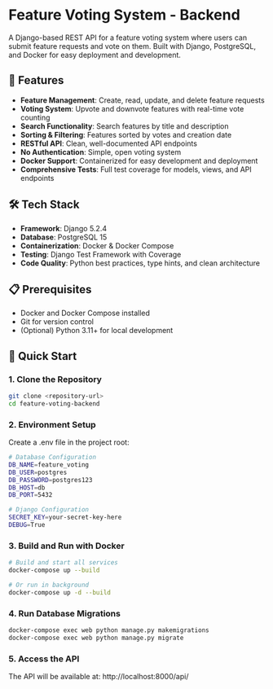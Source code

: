 # Feature Voting System - Backend

A Django-based REST API for a feature voting system where users can submit feature requests and vote on them. Built with Django, PostgreSQL, and Docker for easy deployment and development.

## 🚀 Features

- **Feature Management**: Create, read, update, and delete feature requests
- **Voting System**: Upvote and downvote features with real-time vote counting
- **Search Functionality**: Search features by title and description
- **Sorting & Filtering**: Features sorted by votes and creation date
- **RESTful API**: Clean, well-documented API endpoints
- **No Authentication**: Simple, open voting system
- **Docker Support**: Containerized for easy development and deployment
- **Comprehensive Tests**: Full test coverage for models, views, and API endpoints

## 🛠️ Tech Stack

- **Framework**: Django 5.2.4
- **Database**: PostgreSQL 15
- **Containerization**: Docker & Docker Compose
- **Testing**: Django Test Framework with Coverage
- **Code Quality**: Python best practices, type hints, and clean architecture

## 📋 Prerequisites

- Docker and Docker Compose installed
- Git for version control
- (Optional) Python 3.11+ for local development

## 🚀 Quick Start

### 1. Clone the Repository
```bash
git clone <repository-url>
cd feature-voting-backend
```

### 2. Environment Setup
Create a .env file in the project root:

```bash
# Database Configuration
DB_NAME=feature_voting
DB_USER=postgres
DB_PASSWORD=postgres123
DB_HOST=db
DB_PORT=5432

# Django Configuration
SECRET_KEY=your-secret-key-here
DEBUG=True
```

### 3. Build and Run with Docker 

```bash
# Build and start all services
docker-compose up --build

# Or run in background
docker-compose up -d --build
```


### 4. Run Database Migrations 

```bash
docker-compose exec web python manage.py makemigrations
docker-compose exec web python manage.py migrate
```

### 5. Access the API
The API will be available at: http://localhost:8000/api/
